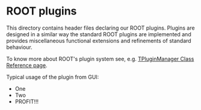 # ROOT plugins

This directory contains header files declaring our ROOT plugins.
Plugins are designed in a similar way the standard ROOT plugins are
implemented and provides miscellaneous functional extensions and
refinements of standard behaviour.

To know more about ROOT's plugin system see, e.g.
[TPluginManager Class Reference page](https://root.cern.ch/doc/master/classTPluginManager.html).

Typical usage of the plugin from GUI:

   - One
   - Two
   - PROFIT!!!

